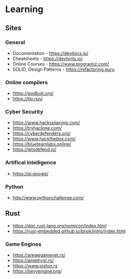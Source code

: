# Learning

## Sites

### General

+ Documentation - https://devdocs.io/
+ Cheatsheets - https://devhints.io/
+ Online Courses - https://www.programiz.com/
+ SOLID, Design Patterns - https://refactoring.guru

### Online compilers

+ https://godbolt.org/
+ https://tio.run/

### Cyber Security

+ https://www.hacksplaining.com/
+ https://tryhackme.com/
+ https://cyberdefenders.org/
+ https://www.hackthebox.com/
+ https://blueteamlabs.online/
+ https://letsdefend.io/

### Artifical intelligence 

+ https://ai.google/

### Python

+ http://www.pythonchallenge.com/

## Rust

* https://doc.rust-lang.org/nomicon/index.html
* https://rust-embedded.github.io/book/intro/index.html

### Game Engines

* https://arewegameyet.rs/
* https://amethyst.rs/
* https://www.piston.rs
* https://bevyengine.org/
 

